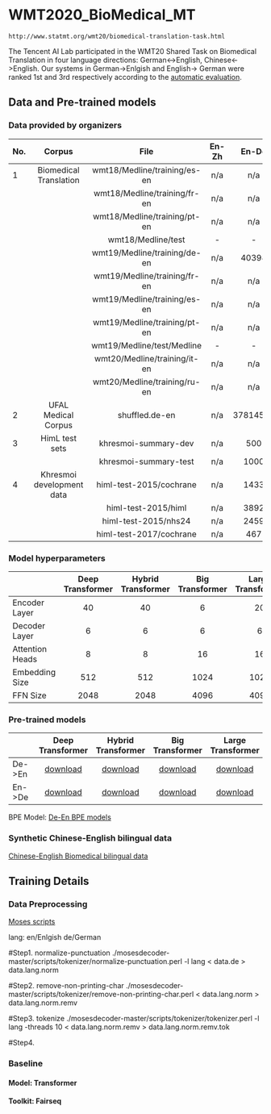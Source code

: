 # WMT2020_BioMedical_MT 
	http://www.statmt.org/wmt20/biomedical-translation-task.html

The Tencent AI Lab participated in the WMT20 Shared Task on Biomedical Translation in four language directions: German<->English, Chinese<->English. Our systems in German->Enlgish and English-> German were ranked 1st and 3rd respectively according to the [automatic evaluation](https://drive.google.com/file/d/116eQudN5rNx9-VYru5lFy0lT1IMqp7kP/view).

## Data and Pre-trained models 

### Data provided by organizers
| No. | Corpus                             | File                          | En-Zh  | En-De | En |
| --- | :---:                              | :---:                         | :---: | :---:  | :---:  |
| 1   | Biomedical Translation             | wmt18/Medline/training/es-en | n/a    | n/a    | 287811 |
|     |                                    | wmt18/Medline/training/fr-en | n/a    | n/a    | 627576 |
|     |                                    | wmt18/Medline/training/pt-en | n/a    | n/a    |  74645 |
|     |                                    | wmt18/Medline/test  | -     | -      | - |
|     |                                    | wmt19/Medline/training/de-en| n/a   | 40398  |  40398 |
|     |                                    | wmt19/Medline/training/fr-en| n/a   |  n/a   |  75049 |
|     |                                    | wmt19/Medline/training/es-en| n/a   |  n/a   | 100257 |
|     |                                    | wmt19/Medline/training/pt-en| n/a   |  n/a   |  49918 |
|     |                                    | wmt19/Medline/test/Medline  | -     | -      | -      |
|     |                                    | wmt20/Medline/training/it-en| n/a   |  n/a   |  14756 |
|     |                                    | wmt20/Medline/training/ru-en| n/a   |  n/a   |  46782 |
| 2   | UFAL Medical Corpus                | shuffled.de-en                | n/a  | 37814533 | n/a |
| 3   | HimL test sets                     | khresmoi-summary-dev          | n/a  | 500      | n/a |
|     |                                    | khresmoi-summary-test         | n/a  | 1000     | n/a |
| 4   | Khresmoi development data          | himl-test-2015/cochrane       | n/a  | 1433     | n/a |
|     |                                    | himl-test-2015/himl           | n/a  | 3892     | n/a | 
|     |                                    | himl-test-2015/nhs24          | n/a  | 2459     | n/a | 
|     |                                    | himl-test-2017/cochrane       | n/a  | 467      | n/a | 


### Model hyperparameters
|                | Deep Transformer   | Hybrid Transformer  | Big Transformer       | Large Transformer  |
| ---            | :---:   | :---:       | :---:     | :---:  | 
|Encoder Layer   |   40    |    40       |    6      |  20    |
|Decoder Layer   |   6     |    6        |    6      |  6     |
|Attention Heads |   8     |    8        |    16     |  16    |
|Embedding Size  |   512   |    512      |    1024   |  1024  |
|FFN Size        |   2048  |    2048     |    4096   |  4096  |

### Pre-trained models 
|                | Deep Transformer   | Hybrid Transformer  | Big Transformer       | Large Transformer  |
| ---            | :---:   | :---:       | :---:     | :---:  | 
|De->En          |   [download](https://drive.google.com/file/d/1Fe0tIBbsdutUVZS9QHJWNWB29ZxpaapN/view?usp=sharing)    |    [download](https://drive.google.com/file/d/1g7HYSenbEeoeN3xDfm1cmSCF-TLJPl_X/view?usp=sharing)       |    [download](https://drive.google.com/file/d/1W7v7NI0a7QCwxLg7BgqRunDsPVW2sN4H/view?usp=sharing)      |  [download](https://drive.google.com/file/d/1sqCNoa6srntduEeUwg5qo5auZKCvfElK/view?usp=sharing)    |
|En->De          |   [download]()    |    [download]()       |    [download]()      |  [download]()   |

BPE Model: [De-En BPE models](https://drive.google.com/file/d/1MM7U5bbSp1HW1iIi7WXqTmRcVZtgNGvC/view?usp=sharing)


### Synthetic Chinese-English bilingual data
[Chinese-English Biomedical bilingual data]()

## Training Details
### Data Preprocessing
[Moses scripts](https://github.com/moses-smt/mosesdecoder/tree/master/scripts/tokenizer)

lang: en/Enlgish de/German

#Step1. normalize-punctuation
./mosesdecoder-master/scripts/tokenizer/normalize-punctuation.perl -l lang < data.de > data.lang.norm

#Step2. remove-non-printing-char
./mosesdecoder-master/scripts/tokenizer/remove-non-printing-char.perl < data.lang.norm > data.lang.norm.remv

#Step3. tokenize
./mosesdecoder-master/scripts/tokenizer/tokenizer.perl -l lang -threads 10 < data.lang.norm.remv > data.lang.norm.remv.tok

#Step4. 

### Baseline
#### Model:    Transformer
#### Toolkit:  Fairseq




